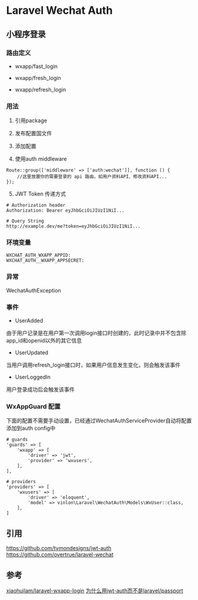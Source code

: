 # Laravel Wechat Auth

## 小程序登录
### 路由定义

- wxapp/fast_login

- wxapp/fresh_login

- wxapp/refresh_login

### 用法

1. 引用package 

2. 发布配置国文件

3. 添加配置

4. 使用auth middleware

```
Route::group(['middleware' => ['auth:wechat']], function () {
    //这里放置你的需要登录的 api 路由，如用户资料API、修改资料API...
});

```

5. JWT Token 传递方式

```
# Authorization header
Authorization: Bearer eyJhbGciOiJIUzI1NiI...

# Query String
http://example.dev/me?token=eyJhbGciOiJIUzI1NiI...

```

### 环境变量

```
WXCHAT_AUTH_WXAPP_APPID:
WXCHAT_AUTH__WXAPP_APPSECRET:
```

### 异常

WechatAuthException 

### 事件

- UserAdded

由于用户记录是在用户第一次调用login接口时创建的，此时记录中并不包含除app_id和openid以外的其它信息

- UserUpdated

当用户调用refresh_login接口时，如果用户信息发生变化，则会触发该事件

- UserLoggedIn

用户登录成功后会触发该事件


### WxAppGuard 配置

下面的配置不需要手动设置，已经通过WechatAuthServiceProvider自动将配置添加到auth config中

```
# guards
'guards' => [
	'wxapp' => [
	    'driver' => 'jwt',
	    'provider' => 'wxusers',
	],
],

# providers
'providers' => [
    'wxusers' => [
        'driver' => 'eloquent',
        'model' => vinlon\Laravel\WechatAuth\Models\WxUser::class,
    ],
]
```

## 引用
https://github.com/tymondesigns/jwt-auth
https://github.com/overtrue/laravel-wechat


## 参考
[xiaohuilam/laravel-wxapp-login](https://github.com/xiaohuilam/laravel-wxapp-login)
[为什么用jwt-auth而不是laravel/passport](https://stackoverflow.com/questions/45532514/laravel-passport-vs-jwt)